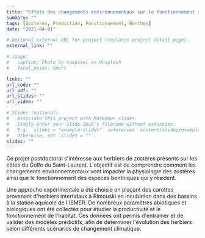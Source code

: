 ```yaml
---
title: "Effets des changements environnementaux sur le fonctionnement des herbiers de zostères des côtes canadiennes"
summary: ""
tags: [Zostères, Prédiction, Fonctionnement, Benthos]
date: "2021-04-01"

# Optional external URL for project (replaces project detail page).
external_link: ""

# image:
#   caption: Photo by rawpixel on Unsplash
#   focal_point: Smart

links: ""
url_code: ""
url_pdf: ""
url_slides: ""
url_video: ""

# Slides (optional).
#   Associate this project with Markdown slides.
#   Simply enter your slide deck's filename without extension.
#   E.g. `slides = "example-slides"` references `content/slides/example-slides.md`.
#   Otherwise, set `slides = ""`.
slides: ""
---
```


Ce projet postdoctoral s'intéresse aux herbiers de zostères présents sur les côtes du Golfe du Saint-Laurent. L'objectif est de comprendre comment les changements environnementaux vont impacter la physiologie des zostères ainsi que le fonctionnement des espèces benthiques qui y résident.

Une approche expérimentale a été choisie en plaçant des carottes provenant d'herbiers intertidaux à Rimouski en incubation dans des bassins à la station aquicole de l'ISMER. De nombreux paramètres abiotiques et biologiques ont été collectés pour étudier la productivité et le fonctionnement de l'habitat. Ces données ont permis d'entrainer et de valider des modèles prédictifs, afin de déterminer l'évolution des herbiers selon différents scénarios de changement climatique.
